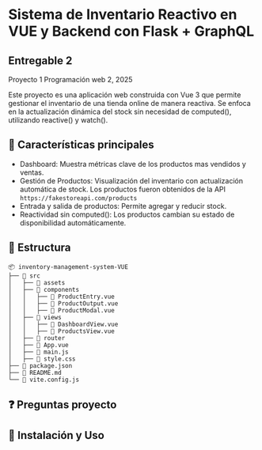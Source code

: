 # Sistema de Inventario Reactivo en VUE y Backend con Flask + GraphQL 
## Entregable 2
Proyecto 1 Programación web 2, 2025

Este proyecto es una aplicación web construida con Vue 3 que permite gestionar el inventario de una tienda online de manera reactiva. Se enfoca en la actualización dinámica del stock sin necesidad de computed(), utilizando reactive() y watch().

## 🎯 Características principales
- Dashboard: Muestra métricas clave de los productos mas vendidos y ventas.
- Gestión de Productos: Visualización del inventario con actualización automática de stock. Los productos fueron obtenidos de la API ```https://fakestoreapi.com/products```
- Entrada y salida de productos: Permite agregar y reducir stock.
- Reactividad sin computed(): Los productos cambian su estado de disponibilidad automáticamente.

## 📂 Estructura
```
📦 inventory-management-system-VUE
├── 📂 src
│   ├── 📂 assets       
│   ├── 📂 components   
│   │   ├── 📄 ProductEntry.vue  
│   │   ├── 📄 ProductOutput.vue  
│   │   ├── 📄 ProductModal.vue  
│   ├── 📂 views        
│   │   ├── 📄 DashboardView.vue  
│   │   ├── 📄 ProductsView.vue  
│   ├── 📄 router       
│   ├── 📄 App.vue        
│   ├── 📄 main.js         
│   ├── 📄 style.css        
├── 📄 package.json     
├── 📄 README.md        
└── 📄 vite.config.js                
```

## ❓ Preguntas proyecto


## 🔨 Instalación y Uso


